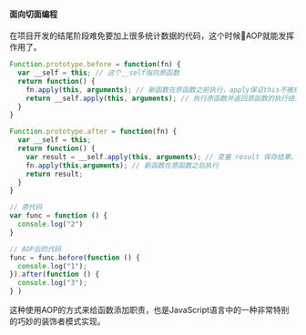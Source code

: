 #### 面向切面编程

在项目开发的结尾阶段难免要加上很多统计数据的代码，这个时候AOP就能发挥作用了。

```js
Function.prototype.before = function(fn) {
  var __self = this; // 这个__self指向原函数
  return function() {
    fn.apply(this, arguments); // 新函数在原函数之前执行，apply保证this不被劫持
    return __self.apply(this, arguments); // 执行原函数并返回原函数的执行结果
  }
}

Function.prototype.after = function(fn) {
  var __self = this;
  return function() {
    var result = __self.apply(this, arguments); // 变量 result 保存结果，最后返回
    fn.apply(this,arguments); // 新函数在原函数之后执行
    return result;
  }
}
```

```js
// 原代码
var func = function () {
  console.log("2")
}

// AOP后的代码
func = func.before(function () {
  console.log("1");
}).after(function () {
  console.log("3");
} )
```

这种使用AOP的方式来给函数添加职责，也是JavaScript语言中的一种非常特别的巧妙的装饰者模式实现。